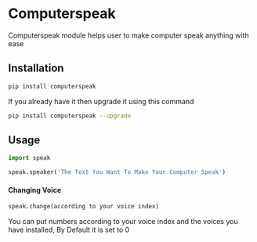 # Computerspeak

Computerspeak module helps user to make computer speak anything with ease

## Installation

```bash
pip install computerspeak
```
If you already have it then upgrade it using this command
```bash
pip install computerspeak --upgrade
```

## Usage

```python
import speak

speak.speaker('The Text You Want To Make Your Computer Speak')
```

#### Changing  Voice

```python
speak.change(according to your voice index)
```
You can put numbers according to your voice index and the voices you have installed, By Default it is set to 0

